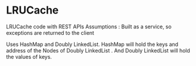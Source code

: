 # LRUCache
LRUCache code with REST APIs
Assumptions : Built as a service, so exceptions are returned to the client

Uses HashMap and Doubly LinkedList.
HashMap will hold the keys and address of the Nodes of Doubly LinkedList . And Doubly LinkedList will hold the values of keys.

